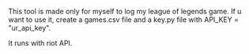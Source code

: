 This tool is made only for myself to log my league of legends game. If u want to use it, create a games.csv file and a key.py file with API_KEY = "ur_api_key".

It runs with riot API.
